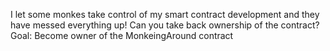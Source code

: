 I let some monkes take control of my smart contract development and they have messed everything up! Can you take back ownership of the contract?
Goal: Become owner of the MonkeingAround contract
